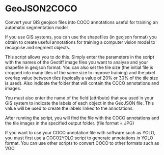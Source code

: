 # GeoJSON2COCO
Convert your  GIS geojson files  into COCO annotations useful for training an automatic segmentation model 

If you use GIS systems, you can use the shapefiles (in geojson format) you obtain to create useful annotations for training a computer vision model to recognise and segment objects. 

This script allows you to do this. Simply enter  the parameters in the script with the names of the Geotiff image files you want to analyse and your shapefile in geojson format.
You can also set the tile size (the initial file is cropped into many tiles of the same size to improve training) and the pixel overlap value between tiles (typically a value of 20% or 30% of the tile size is used).
Also indicate the folder that will contain the COCO annotations and images.

You must also enter the name of the field (attribute) that you used in your GIS system to indicate the labels of each object in the GeoJSON file. This value will be used to create the labels linked to the annotations.  

After running the script, you will find the file with the COCO annotations and the tile images   in the specified output folder. (file format = JPG)

If you want to use your COCO annotation file with software such as YOLO, you must first use a COCO2YOLO script to generate annotations in YOLO format. You can use other scripts to convert COCO to other formats such as VOC.

